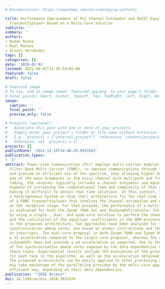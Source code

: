```yaml
---
# Documentation: https://wowchemy.com/docs/managing-content/

title: Performance Improvement of PLC Channel Estimator and ASCET Equalizer in a FBMC
  Transmultiplexer Based on a Multi-Core Solution
subtitle: ''
summary: ''
authors:
- Rubén Nieto
- Raúl Mateos
- Álvaro Hernández
tags: []
categories: []
date: '2020-01-01'
lastmod: 2021-09-02T13:45:53+02:00
featured: false
draft: false

# Featured image
# To use, add an image named `featured.jpg/png` to your page's folder.
# Focal points: Smart, Center, TopLeft, Top, TopRight, Left, Right, BottomLeft, Bottom, BottomRight.
image:
  caption: ''
  focal_point: ''
  preview_only: false

# Projects (optional).
#   Associate this post with one or more of your projects.
#   Simply enter your project's folder or file name without extension.
#   E.g. `projects = ["internal-project"]` references `content/project/deep-learning/index.md`.
#   Otherwise, set `projects = []`.
projects: []
publishDate: '2021-12-15T14:46:29.895356Z'
publication_types:
- '2'
abstract: Power-Line Communication (PLC) employs multi-carrier modulations, such as
  Filter-Bank Multi-Carrier (FBMC), to improve communications through the PLC channel
  and provide an efficient use of the spectrum, thus allowing higher data rates. Since
  one of the main drawbacks is the noisy channel with multipath and frequency-selective
  fading, the receiver typically includes a channel estimator and equalizer, at the
  expense of increasing the computational load and complexity of that receiver and
  making it difficult to obtain real-time solutions. In this context, this work proposes
  a heterogeneous System-on-Chip (SoC) architecture for the real-time implementation
  of a FBMC transmultiplexer that involves the channel estimation and equalization
  at the reception stage. For that purpose, the performance of a multi-core approach
  is evaluated for both the Zynq® 7000 SoC and theZynq®UltraScale+ (US+) devices,
  by using a single-, dual- and quad-core solution to perform the channel estimation
  and the calculation of the equalizer coefficients in the ARM processor available
  in the proposed architecture. Two approaches have been analysed for the necessary
  synchronization among cores; one based on atomic instructions and the other one
  on interrupts. The dual-core proposal in both Zynq® 7000 and Zynq® US+ provides
  a x2 acceleration compared to the single-core proposal, whereas the quad-core one
  inZynq®US+ does not provide a x4 acceleration as expected, due to the timing overheads
  of the synchronization among cores imposed by the data dependencies existing in
  these tasks. Experimental results include the evaluation of the processing times
  for each task in the algorithm, as well as the acceleration obtained by each proposal.
  The proposed architecture can be easily applied to other processing algorithms that
  may take advantage of the parallelism provided by the multi-core approach in a more
  efficient way, depending on their data dependencies.
publication: '*IEEE Access*'
doi: 10.1109/access.2020.3031476
---
```

